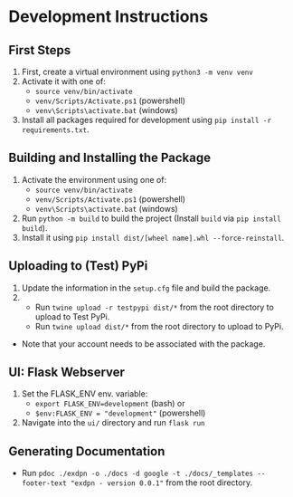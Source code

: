 # Development Instructions #

## First Steps ##
1. First, create a virtual environment using `python3 -m venv venv`
2. Activate it with one of:
   - `source venv/bin/activate` 
   - `venv/Scripts/Activate.ps1` (powershell)
   - `venv\Scripts\activate.bat` (windows)
3. Install all packages required for development using `pip install -r requirements.txt`.

## Building and Installing the Package ##
1. Activate the environment using one of:
   - `source venv/bin/activate`
   - `venv/Scripts/Activate.ps1` (powershell)
   - `venv\Scripts\activate.bat` (windows)
2. Run `python -m build` to build the project (Install `build` via `pip install build`).
3. Install it using `pip install dist/[wheel name].whl --force-reinstall`.

## Uploading to (Test) PyPi ##
1. Update the information in the `setup.cfg` file and build the package.
2. - Run `twine upload -r testpypi dist/*` from the root directory to upload to Test PyPi.
   - Run `twine upload dist/*` from the root directory to upload to PyPi.
- Note that your account needs to be associated with the package.


## UI: Flask Webserver ##
1. Set the FLASK_ENV env. variable:
   -  `export FLASK_ENV=development` (bash) or
   -  `$env:FLASK_ENV = "development"` (powershell)
2. Navigate into the `ui/` directory and run `flask run`

## Generating Documentation ##
- Run `pdoc ./exdpn -o ./docs -d google -t ./docs/_templates --footer-text "exdpn - version 0.0.1"` from the root directory.
